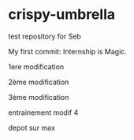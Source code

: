 # crispy-umbrella
test repository for Seb

My first commit: Internship is Magic.

1ere modification

2ème modification

3ème modification


entrainement modif 4

depot sur max
